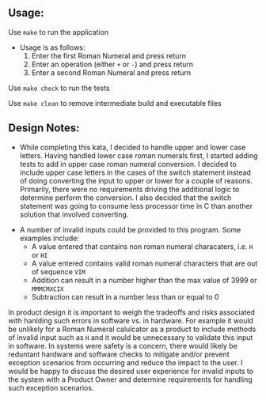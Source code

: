 ## Usage:
Use ```make``` to run the application
- Usage is as follows:
	1. Enter the first Roman Numeral and press return
	1. Enter an operation (either `+` or `-`) and press return
	1. Enter a second Roman Numeral and press return
	
Use ```make check``` to run the tests

Use ```make clean``` to remove intermediate build and executable files

## Design Notes:

- While completing this kata, I decided to handle upper and lower case letters. Having handled lower case roman numerals first, I started adding tests to add in upper case roman numeral conversion. I decided to include upper case letters in the cases of the switch statement instead of doing converting the input to upper or lower for a couple of reasons. Primarily, there were no requirements driving the additional logic to determine perform the conversion. I also decided that the switch statement was going to consume less processor time in C than another solution that involved converting. 

* A number of invalid inputs could be provided to this program. Some examples include:
  * A value entered that contains non roman numeral characaters, i.e. `H` or `HI`
  * A value entered contains valid roman numeral characters that are out of sequence `VIM`
  * Addition can result in a number higher than the max value of 3999 or `MMMCMXCIX`
  * Subtraction can result in a number less than or equal to 0
   
In product design it is important to weigh the tradeoffs and risks associated with hanlding such errors in software vs. in hardware. For example it would be unlikely for a Roman Numeral calulcator as a product to include methods of invalid input such as `H` and it would be unnecessary to validate this input in software. In systems were safety is a concern, there would likely be reduntant hardware and software checks to mitigate and/or prevent exception scenarios from occurring and reduce the impact to the user. I would be happy to discuss the desired user experience for invalid inputs to the system with a Product Owner and determine requirements for handling such exception scenarios.
